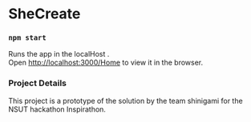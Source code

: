 # SheCreate

### `npm start`

Runs the app in the localHost .\
Open [http://localhost:3000/Home](http://localhost:3000/Home) to view it in the browser.

### Project Details

This project is a prototype of the solution by the team shinigami for the NSUT hackathon Inspirathon.
